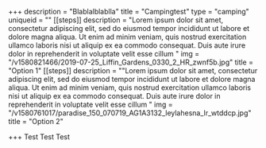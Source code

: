 +++
description = "Blablalblablla"
title = "Campingtest"
type = "camping"
uniqueid = ""
[[steps]]
description = "Lorem ipsum dolor sit amet, consectetur adipiscing elit, sed do eiusmod tempor incididunt ut labore et dolore magna aliqua. Ut enim ad minim veniam, quis nostrud exercitation ullamco laboris nisi ut aliquip ex ea commodo consequat. Duis aute irure dolor in reprehenderit in voluptate velit esse cillum "
img = "/v1580821466/2019-07-25_Liffin_Gardens_0330_2_HR_zwnf5b.jpg"
title = "Option 1"
[[steps]]
description = "\"Lorem ipsum dolor sit amet, consectetur adipiscing elit, sed do eiusmod tempor incididunt ut labore et dolore magna aliqua. Ut enim ad minim veniam, quis nostrud exercitation ullamco laboris nisi ut aliquip ex ea commodo consequat. Duis aute irure dolor in reprehenderit in voluptate velit esse cillum "
img = "/v1580761017/paradise_150_070719_AG1A3132_leylahesna_lr_wtddcp.jpg"
title = "Option 2"

+++
Test Test Test